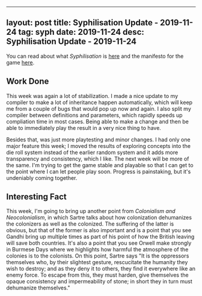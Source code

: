 
---
layout: post
title: Syphilisation Update - 2019-11-24
tag: syph
date: 2019-11-24
desc: Syphilisation Update - 2019-11-24
---


You can read about what *Syphilisation* is [here](/blog/syph/announce) and the manifesto for the game [here](/blog/syph/manifesto).

## Work Done

This week was again a lot of stabilization. I made a nice update to my compiler to make a lot of inheritance happen automatically, which will keep me from a couple of bugs that would pop up now and again. I also split my compiler between definitions and parameters, which rapidly speeds up compliation time in most cases. Being able to make a change and then be able to immediately play the result in a very nice thing to have.


Besides that, was just more playtesting and minor changes. I had only one major feature this week; I moved the results of exploring concepts into the die roll system instead of the earlier random system and it adds more transparency and consistency, which I like. The next week will be more of the same. I'm trying to get the game stable and playable so that I can get to the point where I can let people play soon. Progress is painstaking, but it's undeniably coming together.


## Interesting Fact

This week, I'm going to bring up another point from *Colonialism and Neocolonialism*, in which Sartre talks about how colonization dehumanizes the colonizers as well as the colonized. The suffering of the latter is obvious, but that of the former is also important and is a point that you see Gandhi bring up multiple times as part of his point of how the British leaving will save both countries. It's also a point that you see Orwell make strongly in Burmese Days where we highlights how harmful the atmosphere of the colonies is to the colonists. On this point, Sartre says "It is the oppressors themselves who, by their slightest gesture, rescucitate the humanity they wish to destroy; and as they deny it to others, they find it everywhere like an enemy force. To escape from this, they must harden, give themselves the opaque consistency and impermeability of stone; in short they in turn must dehumanize themselves."

